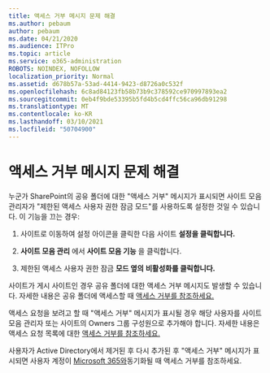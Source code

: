 ```yaml
---
title: 액세스 거부 메시지 문제 해결
ms.author: pebaum
author: pebaum
ms.date: 04/21/2020
ms.audience: ITPro
ms.topic: article
ms.service: o365-administration
ROBOTS: NOINDEX, NOFOLLOW
localization_priority: Normal
ms.assetid: d678b57a-53ad-4414-9423-d8726a0c532f
ms.openlocfilehash: 6c8ad84123fb58b73b9c378592ce970997893ea2
ms.sourcegitcommit: 0eb4f9bde53395b5fd4b5cd4ffc56ca96db91298
ms.translationtype: MT
ms.contentlocale: ko-KR
ms.lasthandoff: 03/10/2021
ms.locfileid: "50704900"
---
```

# <a name="troubleshoot-access-denied-messages"></a>액세스 거부 메시지 문제 해결

누군가 SharePoint의 공유 폴더에 대한 "액세스 거부" 메시지가 표시되면 사이트 모음 관리자가 "제한된 액세스 사용자 권한 잠금 모드"를 사용하도록 설정한 것일 수 있습니다. 이 기능을 끄는 경우: 
  
1. 사이트로 이동하여 설정 아이콘을 클릭한 다음 사이트 **설정을 클릭합니다.**
    
2. **사이트 모음 관리** 에서 **사이트 모음 기능** 을 클릭합니다.
    
3. 제한된 액세스 사용자 권한 잠금 **모드 옆의** **비활성화를 클릭합니다.**
    
사이트가 게시 사이트인 경우 공유 폴더에 대한 액세스 거부 메시지도 발생할 수 있습니다. 자세한 내용은 공유 폴더에 액세스할 때 [액세스 거부를 참조하세요.](https://answers.microsoft.com/windows/forum/windows_7-files/access-denied-to-share-folder/79fae49d-cddf-4845-8ac8-c141884d85fb)
  
액세스 요청을 보려고 할 때 "액세스 거부" 메시지가 표시될 경우 해당 사용자를 사이트 모음 관리자 또는 사이트의 Owners 그룹 구성원으로 추가해야 합니다. 자세한 내용은 액세스 요청 목록에 대한 [액세스 거부를 참조하세요.](https://go.microsoft.com/fwlink/?linkid=2004220)
  
사용자가 Active Directory에서 제거된 후 다시 추가된 후 "액세스 거부" 메시지가 표시되면 사용자 계정이 [Microsoft 365와](https://go.microsoft.com/fwlink/?linkid=2004318)동기화될 때 액세스 거부를 참조하세요.
  

